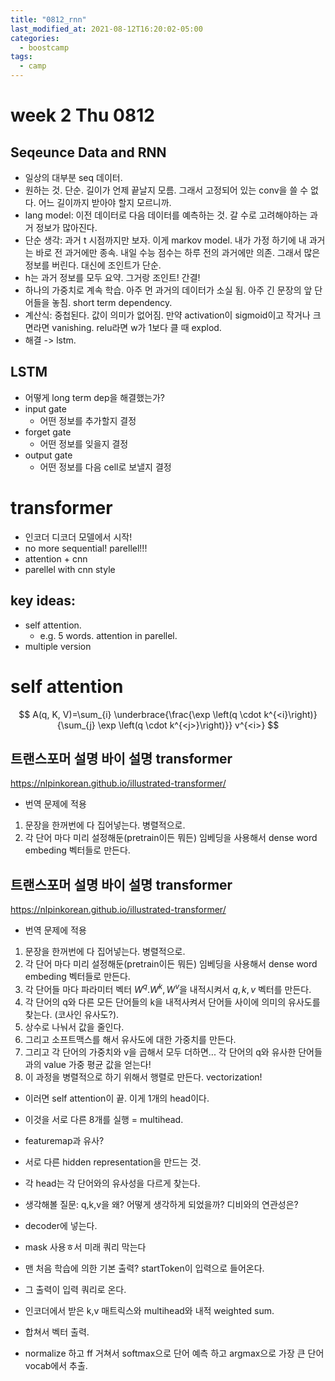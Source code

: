```yaml
---
title: "0812_rnn"
last_modified_at: 2021-08-12T16:20:02-05:00
categories:
  - boostcamp
tags:
  - camp
---
```


# week 2 Thu 0812
## Seqeunce Data and RNN
* 일상의 대부분 seq 데이터.
* 원하는 것. 단순. 길이가 언제 끝날지 모름. 그래서 고정되어 있는 conv을 쓸 수 없다. 어느 길이까지 받아야 할지 모르니까.
* lang model: 이전 데이터로 다음 데이터를 예측하는 것. 갈 수로 고려해야하는 과거 정보가 많아진다. 
* 단순 생각: 과거 t 시점까지만 보자. 이게 markov model. 내가 가정 하기에 내 과거는 바로 전 과거에만 종속. 내일 수능 점수는 하루 전의 과거에만 의존. 그래서 많은 정보를 버린다. 대신에 조인트가 단순. 
* h는 과거 정보를 모두 요약. 그거랑 조인트! 간결!
* 하나의 가중치로 계속 학습. 아주 먼 과거의 데이터가 소실 됨. 아주 긴 문장의 앞 단어들을 놓침. short term dependency. 
* 계산식: 중첩된다. 값이 의미가 없어짐. 만약 activation이 sigmoid이고 작거나 크면라면 vanishing. relu라면 w가 1보다 클 때 explod.
* 해결 -> lstm. 

## LSTM
* 어떻게 long term dep을 해결했는가?
* input gate
  * 어떤 정보를 추가할지 결정
* forget gate
  * 어떤 정보를 잊을지 결정
* output gate
  * 어떤 정보를 다음 cell로 보낼지 결정

# transformer
* 인코더 디코더 모델에서 시작!
* no more sequential! parellel!!!
* attention + cnn
* parellel with cnn style

## key ideas:
* self attention. 
  * e.g. 5 words. attention in parellel. 
* multiple version

# self attention
$$
A(q, K, V)=\sum_{i} \underbrace{\frac{\exp \left(q \cdot k^{<i}\right)}{\sum_{j} \exp \left(q \cdot k^{<j>}\right)}} v^{<i>}
$$

## 트랜스포머 설명 바이 설명 transformer

https://nlpinkorean.github.io/illustrated-transformer/

* 번역 문제에 적용
1. 문장을 한꺼번에 다 집어넣는다. 병렬적으로.
2. 각 단어 마다 미리 설정해둔(pretrain이든 뭐든) 임베딩을 사용해서 dense word embeding 벡터들로 만든다.
## 트랜스포머 설명 바이 설명 transformer

https://nlpinkorean.github.io/illustrated-transformer/

* 번역 문제에 적용
1. 문장을 한꺼번에 다 집어넣는다. 병렬적으로.
2. 각 단어 마다 미리 설정해둔(pretrain이든 뭐든) 임베딩을 사용해서 dense word embeding 벡터들로 만든다.
3. 각 단어들 마다 파라미터 벡터 $W^q. W^k, W^v$을 내적시켜서 $q,k,v$ 벡터를 만든다. 
4. 각 단어의 q와 다른 모든 단어들의 k을 내적사켜서 단어들 사이에 의미의 유사도를 찾는다. (코사인 유사도?). 
5. 상수로 나눠서 값을 줄인다. 
6. 그리고 소프트맥스를 해서 유사도에 대한 가중치를 만든다. 
7. 그리고 각 단어의 가중치와 v을 곱해서 모두 더하면... 각 단어의 q와 유사한 단어들과의 value 가중 평균 값을 얻는다!
8. 이 과정을 병렬적으로 하기 위해서 행렬로 만든다. vectorization!

* 이러면 self attention이 끝. 이게 1개의 head이다.

* 이것을 서로 다른 8개를 실행 = multihead. 
* featuremap과 유사? 
* 서로 다른 hidden representation을 만드는 것.
* 각 head는 각 단어와의 유사성을 다르게 찾는다. 

* 생각해볼 질문: q,k,v을 왜? 어떻게 생각하게 되었을까? 디비와의 연관성은? 

* decoder에 넣는다.
* mask 사용ㅎ서 미래 쿼리 막는다
* 맨 처음 학습에 의한 기본 출력? startToken이 입력으로 들어온다.
* 그 출력이 입력 쿼리로 온다. 
* 인코더에서 받은 k,v 매트릭스와 multihead와 내적 weighted sum. 
* 합쳐서 벡터 출력. 
* normalize 하고 ff 거쳐서 softmax으로 단어 예측 하고 argmax으로 가장 큰 단어 vocab에서 추출.